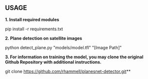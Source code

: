 ## USAGE

**1. Install required modules**

  pip install -r requirements.txt

**2. Plane detection on satellite images**

  python detect_plane.py "models/model.tfl" "[Image Path]"

**3. For information on training the model, you may clone the original Github Repository with additional instructions.**

  git clone https://github.com/rhammell/planesnet-detector.git**



